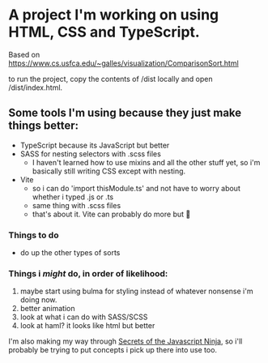 # A project I'm working on using HTML, CSS and TypeScript.

Based on https://www.cs.usfca.edu/~galles/visualization/ComparisonSort.html

to run the project, copy the contents of /dist locally and open /dist/index.html.

## Some tools I'm using because they just make things better:

- TypeScript because its JavaScript but better
- SASS for nesting selectors with .scss files
  - I haven't learned how to use mixins and all the other stuff yet, so i'm basically still writing CSS except with nesting.
- Vite
  - so i can do 'import thisModule.ts' and not have to worry about whether i typed .js or .ts
  - same thing with .scss files
  - that's about it. Vite can probably do more but 🤷

### Things to do

- do up the other types of sorts

### Things i _might_ do, in order of likelihood:

1. maybe start using bulma for styling instead of whatever nonsense i'm doing now.
2. better animation
3. look at what i can do with SASS/SCSS
4. look at haml? it looks like html but better

I'm also making my way through [Secrets of the Javascript Ninja](https://www.manning.com/books/secrets-of-the-javascript-ninja-second-edition), so i'll probably be trying to put concepts i pick up there into use too.
